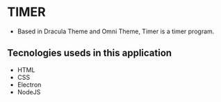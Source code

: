 # TIMER
- Based in Dracula Theme and Omni Theme, Timer is a timer program.

## Tecnologies useds in this application
- HTML
- CSS
- Electron
- NodeJS